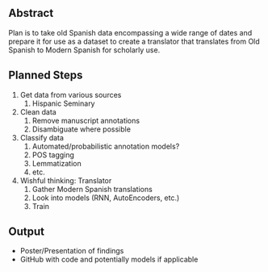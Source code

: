 Abstract
--------
Plan is to take old Spanish data encompassing a wide range of dates and
prepare it for use as a dataset to create a translator that translates
from Old Spanish to Modern Spanish for scholarly use.

Planned Steps
-------------
1. Get data from various sources
    1. Hispanic Seminary
2. Clean data
    1. Remove manuscript annotations
    2. Disambiguate where possible
3. Classify data
    1. Automated/probabilistic annotation models?
    2. POS tagging
    3. Lemmatization
    4. etc.
4. Wishful thinking: Translator
    1. Gather Modern Spanish translations
    2. Look into models (RNN, AutoEncoders, etc.)
    3. Train

Output
------
- Poster/Presentation of findings
- GitHub with code and potentially models if applicable
